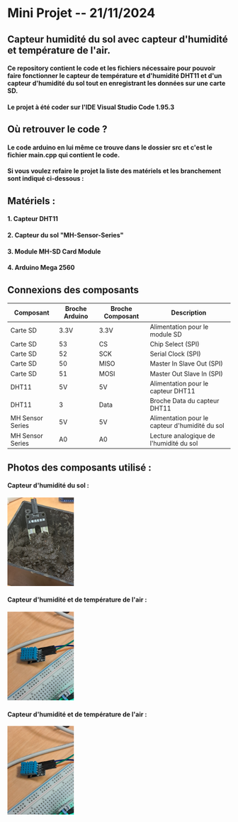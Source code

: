 # Mini Projet -- 21/11/2024 
## Capteur humidité du sol avec capteur d'humidité et température de l'air.

#### Ce repository contient le code et les fichiers nécessaire pour pouvoir faire fonctionner le capteur de température et d'humidité DHT11 et d'un capteur d'humidité du sol tout en enregistrant les données sur une carte SD.

#### Le projet à été coder sur l'IDE Visual Studio Code 1.95.3

## Où retrouver le code ?

#### Le code arduino en lui même ce trouve dans le dossier src et c'est le fichier main.cpp qui contient le code.

#### Si vous voulez refaire le projet la liste des matériels et les branchement sont indiqué ci-dessous : 


## Matériels :
#### 1. Capteur DHT11
#### 2. Capteur du sol "MH-Sensor-Series"
#### 3. Module MH-SD Card Module
#### 4. Arduino Mega 2560

## Connexions des composants

| Composant          | Broche Arduino | Broche Composant        | Description                                   |
|---------------------|----------------|--------------------------|-----------------------------------------------|
| Carte SD            | 3.3V           | 3.3V                    | Alimentation pour le module SD               |
| Carte SD            | 53             | CS                      | Chip Select (SPI)                            |
| Carte SD            | 52             | SCK                     | Serial Clock (SPI)                           |
| Carte SD            | 50             | MISO                    | Master In Slave Out (SPI)                    |
| Carte SD            | 51             | MOSI                    | Master Out Slave In (SPI)                    |
| DHT11               | 5V             | 5V                      | Alimentation pour le capteur DHT11           |
| DHT11               | 3              | Data                    | Broche Data du capteur DHT11                 |
| MH Sensor Series    | 5V             | 5V                      | Alimentation pour le capteur d'humidité du sol |
| MH Sensor Series    | A0             | A0                      | Lecture analogique de l'humidité du sol      |

## Photos des composants utilisé :

#### Capteur d'humidité du sol :
<img src="photos/CapteurSol.jpg" alt="Description" width="150">

#### Capteur d'humidité et de température de l'air : 
<img src="photos/CapteurTemperature.jpg" alt="Description" width="150">

#### Capteur d'humidité et de température de l'air : 
<img src="photos/CapteurTemperature.jpg" alt="Description" width="150">
